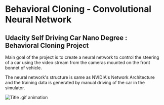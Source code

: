 # Behavioral Cloning - Convolutional Neural Network #

## Udacity Self Driving Car Nano Degree :  Behavioral Cloning Project ##

Main goal of the project is to create a neural network to control the steering of a car using the video stream from the cameras mounted on the front bonnet of vehicle.

The neural network's structure is same as NVIDIA's Network Architecture and the training data is generated by manual driving of the car in the simulator.

![Title .gif animation](gif/recording.gif)

